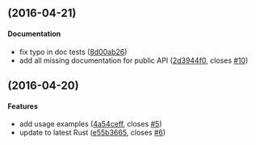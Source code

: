 <a name="v0.2.0"></a>
##  (2016-04-21)


#### Documentation

*   fix typo in doc tests ([8d00ab26](https://github.com/indiv0/tcod_window/commit/8d00ab26974fadbc810fe8bdb2398c56df0d8117))
*   add all missing documentation for public API ([2d3944f0](https://github.com/indiv0/tcod_window/commit/2d3944f0222e810ec1f402ca4c807f5f4d111314), closes [#10](https://github.com/indiv0/tcod_window/issues/10))



<a name="v0.1.0"></a>
##  (2016-04-20)


#### Features

*   add usage examples ([4a54ceff](https://github.com/indiv0/tcod_window/commit/4a54ceff880999c3bb47f90533c29a58779568ba), closes [#5](https://github.com/indiv0/tcod_window/issues/5))
*   update to latest Rust ([e55b3665](https://github.com/indiv0/tcod_window/commit/e55b3665604b2c8b939bd4663f4c3d65d7af4aec), closes [#6](https://github.com/indiv0/tcod_window/issues/6))



